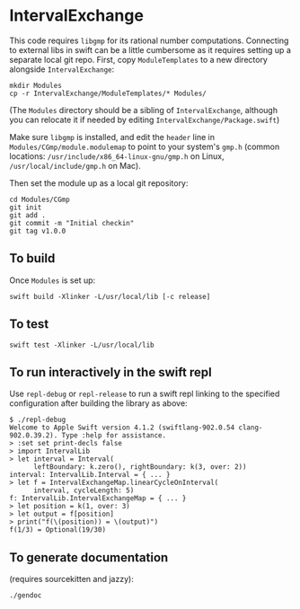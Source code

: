 # IntervalExchange

This code requires `libgmp` for its rational number computations.
Connecting to external libs in swift can be a little cumbersome as it requires
setting up a separate local git repo. First, copy `ModuleTemplates` to a
new directory alongside `IntervalExchange`:

```
mkdir Modules
cp -r IntervalExchange/ModuleTemplates/* Modules/
```

(The `Modules` directory should be a
sibling of `IntervalExchange`, although you can relocate it if needed by editing
`IntervalExchange/Package.swift`)

Make sure `libgmp` is installed, and edit the `header` line in `Modules/CGmp/module.modulemap` to point to
your system's `gmp.h` (common locations: `/usr/include/x86_64-linux-gnu/gmp.h`
on Linux, `/usr/local/include/gmp.h` on Mac).

Then set the module up as a local git repository:

```
cd Modules/CGmp
git init
git add .
git commit -m "Initial checkin"
git tag v1.0.0
```

## To build

Once `Modules` is set up:

```
swift build -Xlinker -L/usr/local/lib [-c release]
```

## To test

```
swift test -Xlinker -L/usr/local/lib
```

## To run interactively in the swift repl

Use `repl-debug` or `repl-release` to run a swift repl linking to the
specified configuration after building the library as above:

    $ ./repl-debug
    Welcome to Apple Swift version 4.1.2 (swiftlang-902.0.54 clang-902.0.39.2). Type :help for assistance.
    > :set set print-decls false
    > import IntervalLib
    > let interval = Interval(
          leftBoundary: k.zero(), rightBoundary: k(3, over: 2))
    interval: IntervalLib.Interval = { ... }
    > let f = IntervalExchangeMap.linearCycleOnInterval(
          interval, cycleLength: 5)
    f: IntervalLib.IntervalExchangeMap = { ... }
    > let position = k(1, over: 3)
    > let output = f[position]
    > print("f(\(position)) = \(output)")
    f(1/3) = Optional(19/30)

## To generate documentation
(requires sourcekitten and jazzy):

```
./gendoc
```
